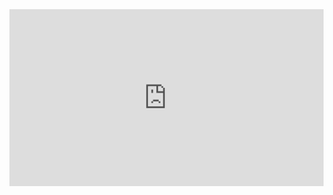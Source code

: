 <iframe width="560" height="315" src="https://www.youtube.com/embed/SOPFoL3Innk" title="YouTube video player" frameborder="0" allow="accelerometer; autoplay; clipboard-write; encrypted-media; gyroscope; picture-in-picture" allowfullscreen></iframe>